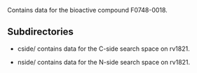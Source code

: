 Contains data for the bioactive compound F0748-0018.

## Subdirectories

- cside/ contains data for the C-side search space on rv1821.

- nside/ contains data for the N-side search space on rv1821.

